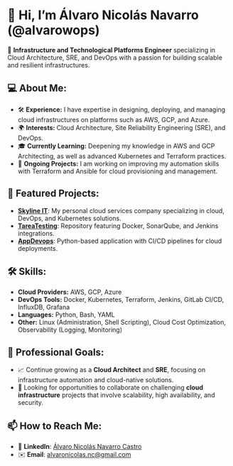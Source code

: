 # 👋 Hi, I’m Álvaro Nicolás Navarro (@alvarowops)

🚀 **Infrastructure and Technological Platforms Engineer** specializing in Cloud Architecture, SRE, and DevOps with a passion for building scalable and resilient infrastructures.

## 💻 About Me:
- 🛠 **Experience:** I have expertise in designing, deploying, and managing cloud infrastructures on platforms such as AWS, GCP, and Azure.
- 🌍 **Interests:** Cloud Architecture, Site Reliability Engineering (SRE), and DevOps.
- 🎓 **Currently Learning:** Deepening my knowledge in AWS and GCP Architecting, as well as advanced Kubernetes and Terraform practices.
- 🌱 **Ongoing Projects:** I am working on improving my automation skills with Terraform and Ansible for cloud provisioning and management.

## 🚧 Featured Projects:
- **[Skyline IT](https://www.darts-ti.cl/)**: My personal cloud services company specializing in cloud, DevOps, and Kubernetes solutions.
- **[TareaTesting](https://github.com/alvarowops/TareaTesting)**: Repository featuring Docker, SonarQube, and Jenkins integrations.
- **[AppDevops](https://github.com/alvarowops/appDevops)**: Python-based application with CI/CD pipelines for cloud deployments.

## 🛠 Skills:
- **Cloud Providers:** AWS, GCP, Azure
- **DevOps Tools:** Docker, Kubernetes, Terraform, Jenkins, GitLab CI/CD, InfluxDB, Grafana
- **Languages:** Python, Bash, YAML
- **Other:** Linux (Administration, Shell Scripting), Cloud Cost Optimization, Observability (Logging, Monitoring)

## 🎯 Professional Goals:
- 📈 Continue growing as a **Cloud Architect** and **SRE**, focusing on infrastructure automation and cloud-native solutions.
- 🤝 Looking for opportunities to collaborate on challenging **cloud infrastructure** projects that involve scalability, high availability, and security.

## 📫 How to Reach Me:
- 🔗 **LinkedIn**: [Álvaro Nicolás Navarro Castro](https://www.linkedin.com/in/alvaronicolasnavarrocastro/)
- ✉️ **Email**: alvaronicolas.nc@gmail.com


<!---
alvarowops/alvarowops is a ✨ special ✨ repository because its `README.md` (this file) appears on your GitHub profile. You can click the Preview link to take a look at your changes.
--->
